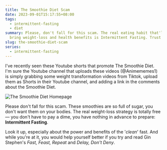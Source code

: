 ```yaml
---
title: The Smoothie Diet Scam
date: 2023-09-01T15:17:55+08:00
tags:
  - intermittent-fasting
  - diet
summary: Please, don't fall for this scam. The real eating habit that'll totally
  bring weight-loss and health benefits is Intermittent Fasting. Trust me.
slug: the-smoothie-diet-scam
series:
  - intermittent-fasting
---
```


I've recently seen these Youtube shorts that promote The Smoothie Diet. I'm sure the Youtube channel that uploads these videos (@Animememes1) is simply grabbing some weight transformation videos from Tiktok, upload them as Shorts in their Youtube channel, and adding a link in the comments about the Smoothie Diet.

![The Smoothie Diet Homepage](/uploads/the-smoothie-diet-homepage.png)

Please don't fall for this scam. These smoothies are so full of sugar, you don't want them on your bodies. The real weight-loss strategy is totally free &mdash; you don't have to pay a dime, you have nothing in advance to prepare: **Intermittent Fasting**. 

Look it up, especially about the power and benefits of the '*clean*' fast. And while you're at it, you would help yourself better if you try and read Gin Stephen's *Fast, Feast, Repeat* and *Delay, Don't Deny*.
